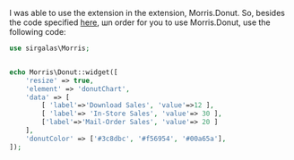 I was able to use the extension in the extension, Morris.Donut.
So, besides the code specified [here](https://github.com/antishov/yii2-morrisjs), шn order for you to use Morris.Donut,
use the following code:
```php
use sirgalas\Morris;


echo Morris\Donut::widget([
    'resize' => true,
    'element' => 'donutChart',
    'data' => [
        [ 'label'=>'Download Sales', 'value'=>12 ],
        [ 'label'=> 'In-Store Sales', 'value'=> 30 ],
        ['label'=>'Mail-Order Sales', 'value'=> 20 ]
    ],
    'donutColor' => ['#3c8dbc', '#f56954', '#00a65a'],
]);
```